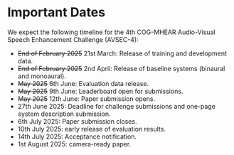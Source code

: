 # Important Dates

We expect the following timeline for the 4th COG-MHEAR Audio-Visual Speech Enhancement Challenge (AVSEC-4):

- ~~End of February 2025~~ 21st March: Release of training and development data. 
- ~~End of February 2025~~ 2nd April: Release of baseline systems (binaural and monoaural).
- ~~May 2025~~ 6th June: Evaluation data release. 
- ~~May 2025~~ 9th June: Leaderboard open for submissions. 
- ~~May 2025~~ 12th June: Paper submission opens. 
- 27th June 2025: Deadline for challenge submissions and one-page system description submission.
- 6th July 2025: Paper submission closes. 
- 10th July 2025: early release of evaluation results.
- 14th July 2025: Acceptance notification. 
- 1st August 2025: camera-ready paper. 